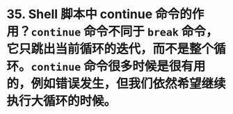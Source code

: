 # 35. Shell 脚本中 continue 命令的作用？`continue` 命令不同于 `break` 命令，它只跳出当前循环的迭代，而不是整个循环。`continue` 命令很多时候是很有用的，例如错误发生，但我们依然希望继续执行大循环的时候。

